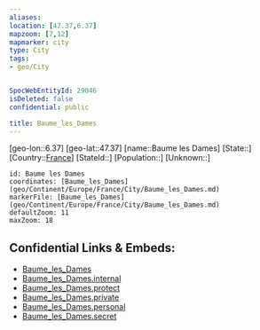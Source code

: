 ```yaml
---
aliases: 
location: [47.37,6.37]
mapzoom: [7,12] 
mapmarker: city 
type: City
tags:
- geo/City


SpocWebEntityId: 29046
isDeleted: false
confidential: public

title: Baume_les_Dames
---
```

[geo-lon::6.37]
[geo-lat::47.37]
[name::Baume les Dames]
[State::]
[Country::[France](geo/Continent/Europe/France.md)]
[StateId::]
[Population::]
[Unknown::]


```leaflet
id: Baume les Dames
coordinates: [Baume_les_Dames](geo/Continent/Europe/France/City/Baume_les_Dames.md)
markerFile: [Baume_les_Dames](geo/Continent/Europe/France/City/Baume_les_Dames.md)
defaultZoom: 11 
maxZoom: 18
```


## Confidential Links & Embeds: 
- [Baume_les_Dames](../../../../../../_public/geo/Continent/Europe/France/City/Baume_les_Dames.md) 
- [Baume_les_Dames.internal](../../../../../../_internal/geo/Continent/Europe/France/City/Baume_les_Dames.internal.md) 
- [Baume_les_Dames.protect](../../../../../../_protect/geo/Continent/Europe/France/City/Baume_les_Dames.protect.md) 
- [Baume_les_Dames.private](../../../../../../_private/geo/Continent/Europe/France/City/Baume_les_Dames.private.md) 
- [Baume_les_Dames.personal](../../../../../../_personal/geo/Continent/Europe/France/City/Baume_les_Dames.personal.md) 
- [Baume_les_Dames.secret](../../../../../../_secret/geo/Continent/Europe/France/City/Baume_les_Dames.secret.md) 
